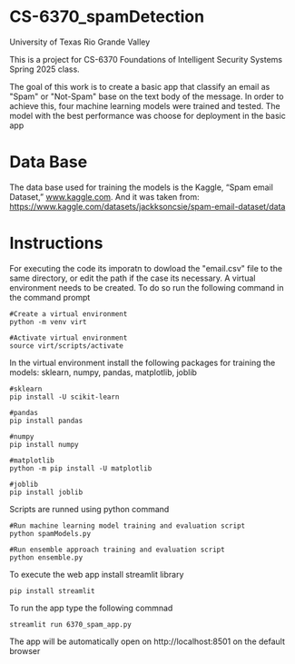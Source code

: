 # CS-6370_spamDetection

University of Texas Rio Grande Valley

This is a project for CS-6370 Foundations of Intelligent Security Systems Spring 2025 class. 

The goal of this work is to create a basic app that classify an email as "Spam" or "Not-Spam" base on the text body of the message. In order to achieve this, four machine learning models were trained and tested. The model with the best performance was choose for deployment in the basic app

# Data Base 
The data base used for training the models is the Kaggle, “Spam email Dataset,” www.kaggle.com. And it was taken from: https://www.kaggle.com/datasets/jackksoncsie/spam-email-dataset/data

# Instructions
For executing the code its imporatn to dowload the "email.csv" file to the same directory, or edit the path if the case its necessary. 
A virtual environment needs to be created. To do so run the following command in the command prompt

```
#Create a virtual environment
python -m venv virt

#Activate virtual environment
source virt/scripts/activate
```

In the virtual environment install the following packages for training the models: sklearn, numpy, pandas, matplotlib, joblib
```
#sklearn
pip install -U scikit-learn

#pandas
pip install pandas

#numpy
pip install numpy

#matplotlib
python -m pip install -U matplotlib

#joblib
pip install joblib
```

Scripts are runned using python command 
```
#Run machine learning model training and evaluation script
python spamModels.py

#Run ensemble approach training and evaluation script
python ensemble.py
```

To execute the web app install streamlit library

```
pip install streamlit
```

To run the app type the following commnad

```
streamlit run 6370_spam_app.py
```

The app will be automatically open on http://localhost:8501 on the default browser


